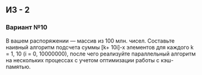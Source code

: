 ## ИЗ - 2

### Вариант №10

В вашем распоряжении — массив из 100 млн. чисел. Составьте наивный алгоритм подсчета суммы [k+ 10i]-х элементов для каждого k = 1, 10 (i = 0, 10000000), после чего реализуйте параллельный алгоритм на нескольких процессах с учетом оптимизации работы с кэш-памятью.
